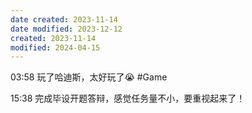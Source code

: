 ```yaml
---
date created: 2023-11-14
date modified: 2023-12-12
created: 2023-11-14
modified: 2024-04-15
---
```

03:58
玩了哈迪斯，太好玩了😭
#Game

15:38
完成毕设开题答辩，感觉任务量不小，要重视起来了！